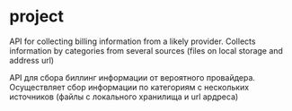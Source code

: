 # project
API for collecting billing information from a likely provider.
Collects information by categories from several sources (files on local storage and address url)

API для сбора биллинг информации от вероятного провайдера. 
Осуществляет сбор информации по категориям с нескольких источников (файлы с локального хранилища и url ардреса)
